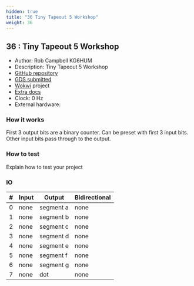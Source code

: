 ```yaml
---
hidden: true
title: "36 Tiny Tapeout 5 Workshop"
weight: 36
---
```


## 36 : Tiny Tapeout 5 Workshop

* Author: Rob Campbell KG6HUM
* Description: Tiny Tapeout 5 Workshop
* [GitHub repository](https://github.com/kg6hum/tinytapeout5_test1)
* [GDS submitted](https://github.com/kg6hum/tinytapeout5_test1/actions/runs/6750913188)
* [Wokwi](https://wokwi.com/projects/380408486941145089) project
* [Extra docs]()
* Clock: 0 Hz
* External hardware: 



### How it works

First 3 output bits are a binary counter.  Can be preset with first 3 input bits.  Other input bits pass through to the output.


### How to test

Explain how to test your project


### IO

| # | Input        | Output       | Bidirectional      |
|---|--------------|--------------| -------------------|
| 0 | none  | segment a | none |
| 1 | none  | segment b | none |
| 2 | none  | segment c | none |
| 3 | none  | segment d | none |
| 4 | none  | segment e | none |
| 5 | none  | segment f | none |
| 6 | none  | segment g | none |
| 7 | none  | dot | none |
